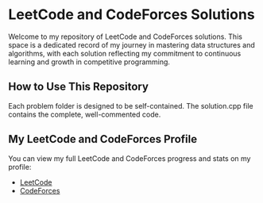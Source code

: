 # LeetCode and CodeForces Solutions

Welcome to my repository of LeetCode and CodeForces solutions. This space is a dedicated record of my journey in mastering data structures and algorithms, with each solution reflecting my commitment to continuous learning and growth in competitive programming.

## How to Use This Repository

Each problem folder is designed to be self-contained. The solution.cpp file contains the complete, well-commented code. 

## My LeetCode and CodeForces Profile

You can view my full LeetCode and CodeForces progress and stats on my profile:

- [LeetCode](https://leetcode.com/u/jay923060/)
- [CodeForces](https://codeforces.com/profile/jay923060)
